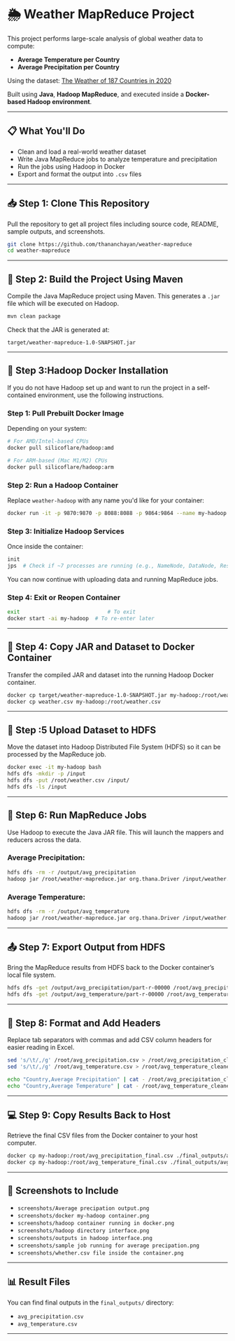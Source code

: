 # 🌦️ Weather MapReduce Project

This project performs large-scale analysis of global weather data to compute:
- **Average Temperature per Country**
- **Average Precipitation per Country**

Using the dataset: [The Weather of 187 Countries in 2020](https://www.kaggle.com/datasets/amirhoseinsedaghati/the-weather-of-187-countries-in-2020)

Built using **Java**, **Hadoop MapReduce**, and executed inside a **Docker-based Hadoop environment**.

---

## 📋 What You'll Do

- Clean and load a real-world weather dataset
- Write Java MapReduce jobs to analyze temperature and precipitation
- Run the jobs using Hadoop in Docker
- Export and format the output into `.csv` files

---

## 📥 Step 1: Clone This Repository

Pull the repository to get all project files including source code, README, sample outputs, and screenshots.

```bash
git clone https://github.com/thananchayan/weather-mapreduce
cd weather-mapreduce
```

---

## 🧱 Step 2: Build the Project Using Maven

Compile the Java MapReduce project using Maven. This generates a `.jar` file which will be executed on Hadoop.

```bash
mvn clean package
```

Check that the JAR is generated at:
```
target/weather-mapreduce-1.0-SNAPSHOT.jar
```

---

## 🐳 Step 3:Hadoop Docker Installation

If you do not have Hadoop set up and want to run the project in a self-contained environment, use the following instructions.

### Step 1: Pull Prebuilt Docker Image

Depending on your system:

```bash
# For AMD/Intel-based CPUs
docker pull silicoflare/hadoop:amd

# For ARM-based (Mac M1/M2) CPUs
docker pull silicoflare/hadoop:arm
```

### Step 2: Run a Hadoop Container

Replace `weather-hadoop` with any name you'd like for your container:

```bash
docker run -it -p 9870:9870 -p 8088:8088 -p 9864:9864 --name my-hadoop silicoflare/hadoop:amd
```

### Step 3: Initialize Hadoop Services

Once inside the container:

```bash
init
jps  # Check if ~7 processes are running (e.g., NameNode, DataNode, ResourceManager, etc.)
```

You can now continue with uploading data and running MapReduce jobs.

### Step 4: Exit or Reopen Container

```bash
exit                            # To exit
docker start -ai my-hadoop  # To re-enter later
```

---

## 🐳 Step 4: Copy JAR and Dataset to Docker Container

Transfer the compiled JAR and dataset into the running Hadoop Docker container.

```bash
docker cp target/weather-mapreduce-1.0-SNAPSHOT.jar my-hadoop:/root/weather-mapreduce.jar
docker cp weather.csv my-hadoop:/root/weather.csv
```

---

## 📂 Step :5 Upload Dataset to HDFS

Move the dataset into Hadoop Distributed File System (HDFS) so it can be processed by the MapReduce job.

```bash
docker exec -it my-hadoop bash
hdfs dfs -mkdir -p /input
hdfs dfs -put /root/weather.csv /input/
hdfs dfs -ls /input
```

---

## 🚀 Step 6: Run MapReduce Jobs

Use Hadoop to execute the Java JAR file. This will launch the mappers and reducers across the data.

### Average Precipitation:

```bash
hdfs dfs -rm -r /output/avg_precipitation
hadoop jar /root/weather-mapreduce.jar org.thana.Driver /input/weather.csv /output/avg_precipitation precipitation
```

### Average Temperature:

```bash
hdfs dfs -rm -r /output/avg_temperature
hadoop jar /root/weather-mapreduce.jar org.thana.Driver /input/weather.csv /output/avg_temperature temperature
```

---

## 📤 Step 7: Export Output from HDFS

Bring the MapReduce results from HDFS back to the Docker container’s local file system.

```bash
hdfs dfs -get /output/avg_precipitation/part-r-00000 /root/avg_precipitation.csv
hdfs dfs -get /output/avg_temperature/part-r-00000 /root/avg_temperature.csv
```

---

## 🔁 Step 8: Format and Add Headers

Replace tab separators with commas and add CSV column headers for easier reading in Excel.

```bash
sed 's/\t/,/g' /root/avg_precipitation.csv > /root/avg_precipitation_cleaned.csv
sed 's/\t/,/g' /root/avg_temperature.csv > /root/avg_temperature_cleaned.csv

echo "Country,Average Precipitation" | cat - /root/avg_precipitation_cleaned.csv > /root/avg_precipitation_final.csv
echo "Country,Average Temperature" | cat - /root/avg_temperature_cleaned.csv > /root/avg_temperature_final.csv
```

---

## 💻 Step 9: Copy Results Back to Host

Retrieve the final CSV files from the Docker container to your host computer.

```bash
docker cp my-hadoop:/root/avg_precipitation_final.csv ./final_outputs/avg_precipitation.csv
docker cp my-hadoop:/root/avg_temperature_final.csv ./final_outputs/avg_temperature.csv
```

---

## 📸 Screenshots to Include

- `screenshots/Average precipation output.png`
- `screenshots/docker my-hadoop container.png`
- `screenshots/hadoop container running in docker.png`
- `screenshots/hadoop directory interface.png`
- `screenshots/outputs in hadoop interface.png`
- `screenshots/sample job running for average precipation.png`
- `screenshots/whether.csv file inside the container.png`

---

## 📊 Result Files

You can find final outputs in the `final_outputs/` directory:
- `avg_precipitation.csv`
- `avg_temperature.csv`

---